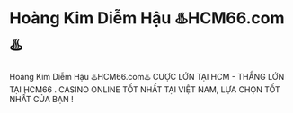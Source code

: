 # Hoàng Kim Diễm Hậu ♨️HCM66.com♨️

Hoàng Kim Diễm Hậu ♨️HCM66.com♨️ CƯỢC LỚN TẠI HCM - THẮNG LỚN TẠI HCM66 . CASINO ONLINE TỐT NHẤT TẠI VIỆT NAM, LỰA CHỌN TỐT NHẤT CỦA BẠN !